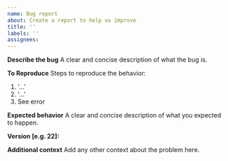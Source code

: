 ```yaml
---
name: Bug report
about: Create a report to help us improve
title: ''
labels: ''
assignees:
---
```


**Describe the bug**
A clear and concise description of what the bug is.

**To Reproduce**
Steps to reproduce the behavior:

1. '...'
2. '...'
3. See error

**Expected behavior**
A clear and concise description of what you expected to happen.

**Version [e.g. 22]:**

**Additional context**
Add any other context about the problem here.
